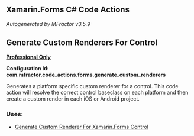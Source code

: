 ## Xamarin.Forms C# Code Actions
*Autogenerated by MFractor v3.5.9*
## Generate Custom Renderers For Control

**[Professional Only](https://www.mfractor.com/buy?utm_source=docs&utm_medium=professional_only)**

**Configuration Id: com.mfractor.code_actions.forms.generate_custom_renderers**

Generates a platform specific custom renderer for a control. This code action will resolve the correct control baseclass on each platform and then create a custom render in each iOS or Android project.


### Uses:

 * [Generate Custom Renderer For Xamarin.Forms Control](/code-generation/xamarin-forms.md#generate-custom-renderer-for-xamarin.forms-control)


